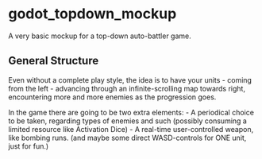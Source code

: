 # godot_topdown_mockup

A very basic mockup for a top-down auto-battler game.

## General Structure

Even without a complete play style, the idea is to have your units - coming from the left - advancing
through an infinite-scrolling map towards right, encountering more and more enemies as the progression goes.

In the game there are going to be two extra elements:
	- A periodical choice to be taken, regarding types of enemies and such (possibly consuming a limited resource like Activation Dice)
	- A real-time user-controlled weapon, like bombing runs.
(and maybe some direct WASD-controls for ONE unit, just for fun.)
